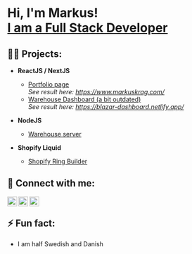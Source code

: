 <h1>Hi, I'm Markus! <br/>
<a href="https://github.com/joshmadakor1">I am a Full Stack Developer</a></h1>

<h2>👨‍💻 Projects:</h2>

- <b>ReactJS / NextJS</b>
  - [Portfolio page](https://github.com/Mackan1/portfolio-page)<br><i>See result here: https://www.markuskrag.com/</i>
  - [Warehouse Dashboard (a bit outdated)](https://github.com/Mackan1/react-dashboard)<br> <i>See result here: https://blazar-dashboard.netlify.app/</i>
  
- <b>NodeJS</b>
  - [Warehouse server](https://github.com/Mackan1/dashboard-server) 
  
- <b>Shopify Liquid</b>
  - [Shopify Ring Builder](https://github.com/Mackan1/ring-builder)

<h2>🤳 Connect with me:</h2>

[<img align="left" alt="MarkusKrag | FaceBook" width="22px" src="https://cdn.jsdelivr.net/npm/simple-icons@v3/icons/twitter.svg" />][facebook]
[<img align="left" alt="MarkusKrag| LinkedIn" width="22px" src="https://cdn.jsdelivr.net/npm/simple-icons@v3/icons/linkedin.svg" />][linkedin]
[<img align="left" alt="MarkusKrag | Instagram" width="22px" src="https://cdn.jsdelivr.net/npm/simple-icons@v3/icons/instagram.svg" />][instagram]

[facebook]: https://www.facebook.com/markus.krag/
[instagram]: https://www.instagram.com/markuskrag/
[linkedin]: https://www.linkedin.com/in/markus-krag/


<br><h2>⚡ Fun fact:</h2>
  - I am half Swedish and Danish

